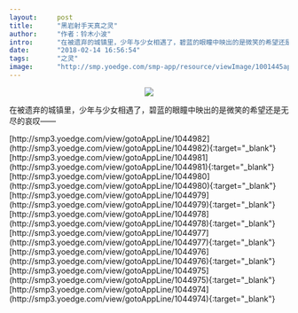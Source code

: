 ```yaml
---
layout:     post
title:      "黑岩射手天真之灵"
author:     "作者：铃木小波"
intro:      "在被遗弃的城镇里，少年与少女相遇了，碧蓝的眼瞳中映出的是微笑的希望还是无尽的哀叹——"
date:       "2018-02-14 16:56:54"
tags:       "之灵"
image:      "http://smp.yoedge.com/smp-app/resource/viewImage/1001445appline.png"
---
```

<div style="text-align: center">
<p><img src="http://smp.yoedge.com/smp-app/resource/viewImage/1001445appline.png"/></p>
</div>
<p class="post-meta">
<span>在被遗弃的城镇里，少年与少女相遇了，碧蓝的眼瞳中映出的是微笑的希望还是无尽的哀叹——</span>
</p>
[http://smp3.yoedge.com/view/gotoAppLine/1044982](http://smp3.yoedge.com/view/gotoAppLine/1044982){:target="_blank"}
[http://smp3.yoedge.com/view/gotoAppLine/1044981](http://smp3.yoedge.com/view/gotoAppLine/1044981){:target="_blank"}
[http://smp3.yoedge.com/view/gotoAppLine/1044980](http://smp3.yoedge.com/view/gotoAppLine/1044980){:target="_blank"}
[http://smp3.yoedge.com/view/gotoAppLine/1044979](http://smp3.yoedge.com/view/gotoAppLine/1044979){:target="_blank"}
[http://smp3.yoedge.com/view/gotoAppLine/1044978](http://smp3.yoedge.com/view/gotoAppLine/1044978){:target="_blank"}
[http://smp3.yoedge.com/view/gotoAppLine/1044977](http://smp3.yoedge.com/view/gotoAppLine/1044977){:target="_blank"}
[http://smp3.yoedge.com/view/gotoAppLine/1044976](http://smp3.yoedge.com/view/gotoAppLine/1044976){:target="_blank"}
[http://smp3.yoedge.com/view/gotoAppLine/1044975](http://smp3.yoedge.com/view/gotoAppLine/1044975){:target="_blank"}
[http://smp3.yoedge.com/view/gotoAppLine/1044974](http://smp3.yoedge.com/view/gotoAppLine/1044974){:target="_blank"}


